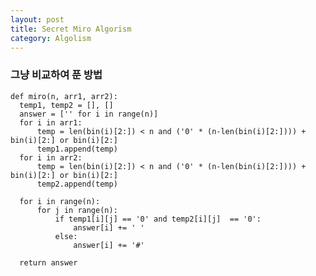 ```yaml
---
layout: post
title: Secret Miro Algorism
category: Algolism
---
```



### 그냥 비교하여 푼 방법

    def miro(n, arr1, arr2):
      temp1, temp2 = [], []
      answer = ['' for i in range(n)]
      for i in arr1:
          temp = len(bin(i)[2:]) < n and ('0' * (n-len(bin(i)[2:]))) + bin(i)[2:] or bin(i)[2:]
          temp1.append(temp)
      for i in arr2:
          temp = len(bin(i)[2:]) < n and ('0' * (n-len(bin(i)[2:]))) + bin(i)[2:] or bin(i)[2:]
          temp2.append(temp)

      for i in range(n):
          for j in range(n):
              if temp1[i][j] == '0' and temp2[i][j]  == '0':
                  answer[i] += ' '
              else:
                  answer[i] += '#'

      return answer









<!-- <ul>
  {% for post in site.posts %}
    <li>
      <a href="{{ post.url }}">{{ post.title }}</a>
    </li>
  {% endfor %}
</ul> -->
